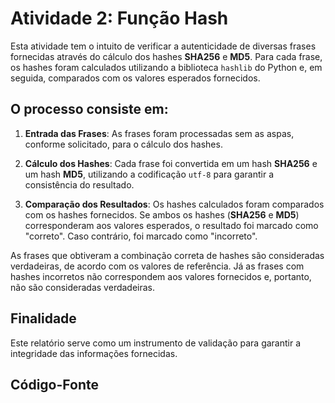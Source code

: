 # Atividade 2: Função Hash

Esta atividade tem o intuito de verificar a autenticidade de diversas frases fornecidas através do cálculo dos hashes **SHA256** e **MD5**. Para cada frase, os hashes foram calculados utilizando a biblioteca `hashlib` do Python e, em seguida, comparados com os valores esperados fornecidos.

## O processo consiste em:

1. **Entrada das Frases**: As frases foram processadas sem as aspas, conforme solicitado, para o cálculo dos hashes.
   
2. **Cálculo dos Hashes**: Cada frase foi convertida em um hash **SHA256** e um hash **MD5**, utilizando a codificação `utf-8` para garantir a consistência do resultado.

3. **Comparação dos Resultados**: Os hashes calculados foram comparados com os hashes fornecidos. Se ambos os hashes (**SHA256** e **MD5**) corresponderam aos valores esperados, o resultado foi marcado como "correto". Caso contrário, foi marcado como "incorreto".

As frases que obtiveram a combinação correta de hashes são consideradas verdadeiras, de acordo com os valores de referência. Já as frases com hashes incorretos não correspondem aos valores fornecidos e, portanto, não são consideradas verdadeiras.

## Finalidade

Este relatório serve como um instrumento de validação para garantir a integridade das informações fornecidas.

## Código-Fonte
